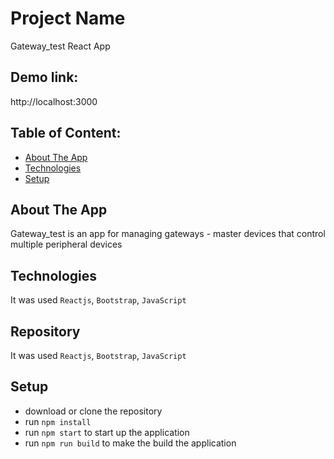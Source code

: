 # Project Name
Gateway_test React App

## Demo link:
http://localhost:3000

## Table of Content:

- [About The App](#about-the-app)
- [Technologies](#technologies)
- [Setup](#setup)

## About The App
Gateway_test is an app for  managing gateways - master devices that control multiple peripheral devices

## Technologies
It was used `Reactjs`, `Bootstrap`, `JavaScript`

## Repository
It was used `Reactjs`, `Bootstrap`, `JavaScript`

## Setup
- download or clone the repository
- run `npm install`
- run `npm start` to start up the application
- run `npm run build` to make the build the application
